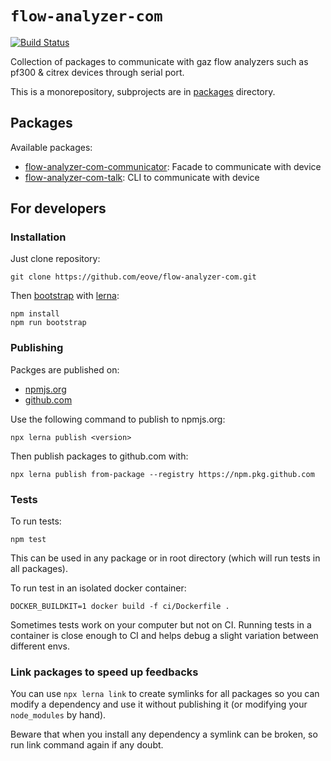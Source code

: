 # `flow-analyzer-com`

[![Build Status](https://github.com/eove/flow-analyzer-com/workflows/CI/badge.svg)](https://github.com/eove/flow-analyzer-com/actions?query=workflow%3ACI)

Collection of packages to communicate with gaz flow analyzers such as pf300 & citrex devices through serial port.

This is a monorepository, subprojects are in [packages](/packages) directory.

## Packages

Available packages:

- [flow-analyzer-com-communicator](/packages/flow-analyzer-com-communicator): Facade to communicate with device
- [flow-analyzer-com-talk](/packages/flow-analyzer-com-talk): CLI to communicate with device

## For developers

### Installation

Just clone repository:

```
git clone https://github.com/eove/flow-analyzer-com.git
```

Then [bootstrap](https://github.com/lerna/lerna/tree/master/commands/bootstrap#readme) with [lerna](https://github.com/lerna/lerna):

```
npm install
npm run bootstrap
```

### Publishing

Packges are published on:

- [npmjs.org](https://www.npmjs.com/settings/eove/packages)
- [github.com](https://github.com/orgs/eove/packages?repo_name=javascript)

Use the following command to publish to npmjs.org:

```
npx lerna publish <version>
```

Then publish packages to github.com with:

```
npx lerna publish from-package --registry https://npm.pkg.github.com
```

### Tests

To run tests:

```
npm test
```

This can be used in any package or in root directory (which will run tests in all packages).

To run test in an isolated docker container:

```
DOCKER_BUILDKIT=1 docker build -f ci/Dockerfile .
```

Sometimes tests work on your computer but not on CI.
Running tests in a container is close enough to CI and helps debug a slight variation between different envs.

### Link packages to speed up feedbacks

You can use `npx lerna link` to create symlinks for all packages so you can modify a dependency and use it without publishing it (or modifying your `node_modules` by hand).

Beware that when you install any dependency a symlink can be broken, so run link command again if any doubt.

